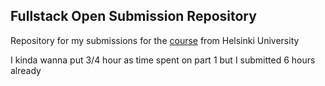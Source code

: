 ## Fullstack Open Submission Repository
Repository for my submissions for the [course](https://fullstackopen.com/en/) from Helsinki University

I kinda wanna put 3/4 hour as time spent on part 1 but I submitted 6 hours already